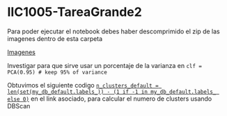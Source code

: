 # IIC1005-TareaGrande2

Para poder ejecutar el notebook debes haber descomprimido el zip de las imagenes dentro de esta carpeta

[Imagenes](https://drive.google.com/file/d/0B_EJ65_cvpRjRTJVVUstOFliLWs/view)

Investigar para que sirve usar un porcentaje de la varianza en `clf = PCA(0.95) # keep 95% of variance`

Obtuvimos el siguiente codigo
[`n_clusters_default = len(set(my_db_default.labels_)) - (1 if -1 in my_db_default.labels_ else 0)`](http://scikit-learn.org/stable/auto_examples/cluster/plot_dbscan.html#sphx-glr-auto-examples-cluster-plot-dbscan-py)
en el link asociado, para calcular el numero de clusters usando DBScan
